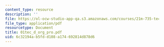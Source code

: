 ```yaml
---
content_type: resource
description: ''
file: https://ol-ocw-studio-app-qa.s3.amazonaws.com/courses/21m-735-technical-design-scenery-mechanisms-and-special-effects-spring-2004/6c32194ab5fdd108a174692814d878d6_01tec_d_org_pro.pdf
file_type: application/pdf
resourcetype: Document
title: 01tec_d_org_pro.pdf
uid: 6c32194a-b5fd-d108-a174-692814d878d6
---
```

